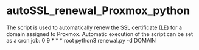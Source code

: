 # autoSSL_renewal_Proxmox_python
The script is used to automatically renew the SSL certificate (LE) for a domain assigned to Proxmox.
Automatic execution of the script can be set as a cron job:
0 9 * * * root python3 renewal.py -d DOMAIN
